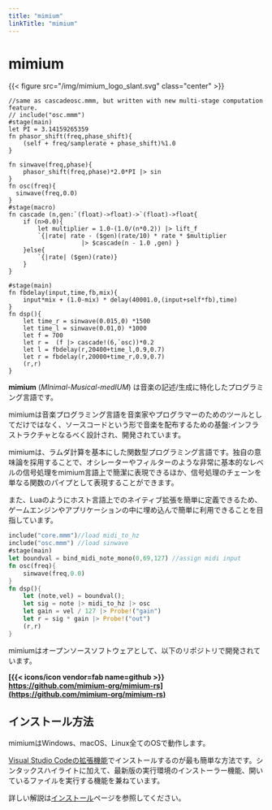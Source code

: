 ```yaml
---
title: "mimium"
linkTitle: "mimium"
---
```


# mimium

{{< figure src="/img/mimium_logo_slant.svg" class="center" >}}

```mimium
//same as cascadeosc.mmm, but written with new multi-stage computation feature.
// include("osc.mmm")
#stage(main)
let PI = 3.14159265359
fn phasor_shift(freq,phase_shift){
    (self + freq/samplerate + phase_shift)%1.0
}

fn sinwave(freq,phase){
    phasor_shift(freq,phase)*2.0*PI |> sin
}
fn osc(freq){
  sinwave(freq,0.0)
}
#stage(macro)
fn cascade (n,gen:`(float)->float)->`(float)->float{
    if (n>0.0){
        let multiplier = 1.0-(1.0/(n*0.2)) |> lift_f
        `{|rate| rate - ($gen)(rate/10) * rate * $multiplier  
                    |> $cascade(n - 1.0 ,gen) }
    }else{
        `{|rate| ($gen)(rate)}
    }
}

#stage(main)
fn fbdelay(input,time,fb,mix){
    input*mix + (1.0-mix) * delay(40001.0,(input+self*fb),time)
}
fn dsp(){
    let time_r = sinwave(0.015,0) *1500
    let time_l = sinwave(0.01,0) *1000
    let f = 700
    let r =  (f |> cascade!(6,`osc))*0.2
    let l = fbdelay(r,20400+time_l,0.9,0.7)
    let r = fbdelay(r,20000+time_r,0.9,0.7)
    (r,r)
}
```

**mimium** (*MInimal-Musical-medIUM*) は音楽の記述/生成に特化したプログラミング言語です。

mimiumは音楽プログラミング言語を音楽家やプログラマーのためのツールとしてだけではなく、ソースコードという形で音楽を配布するための基盤:インフラストラクチャとなるべく設計され、開発されています。

mimiumは、ラムダ計算を基本にした関数型プログラミング言語です。独自の意味論を採用することで、オシレーターやフィルターのような非常に基本的なレベルの信号処理をmimium言語上で簡潔に表現できるほか、信号処理のチェーンを単なる関数のパイプとして表現することができます。

また、Luaのようにホスト言語上でのネイティブ拡張を簡単に定義できるため、ゲームエンジンやアプリケーションの中に埋め込んで簡単に利用できることを目指しています。

```rust
include("core.mmm")//load midi_to_hz
include("osc.mmm") //load sinwave
#stage(main)
let boundval = bind_midi_note_mono(0,69,127) //assign midi input
fn osc(freq){
    sinwave(freq,0.0)
}
fn dsp(){
    let (note,vel) = boundval();
    let sig = note |> midi_to_hz |> osc
    let gain = vel / 127 |> Probe!("gain")
    let r = sig * gain |> Probe!("out")
    (r,r)
}
```

mimiumはオープンソースソフトウェアとして、以下のリポジトリで開発されています。

**[{{< icons/icon vendor=fab name=github  >}} https://github.com/mimium-org/mimium-rs](https://github.com/mimium-org/mimium-rs)**



## インストール方法

mimiumはWindows、macOS、Linux全てのOSで動作します。

[Visual Studio Codeの拡張機能](https://github.com/mimium-org/mimium-language)でインストールするのが最も簡単な方法です。シンタックスハイライトに加えて、最新版の実行環境のインストーラー機能、開いているファイルを実行する機能を兼ねています。

詳しい解説は[インストール](docs/users-guide/getting-started/)ページを参照してください。

